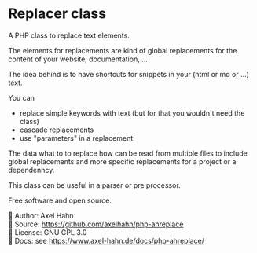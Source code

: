 # Replacer class

A PHP class to replace text elements.

The elements for replacements are kind of global replacements for the content
of your website, documentation, ...

The idea behind is to have shortcuts for snippets in your (html or md or ...) text.

You can 
* replace simple keywords with text (but for that you wouldn't need the class)
* cascade replacements
* use "parameters" in a replacement

The data what to to replace how can be read from multiple files to include
global replacements and more specific replacements for a project or a dependenncy.

This class can be useful in a parser or pre processor.

Free software and open source.

👤 Author: Axel Hahn \
📄 Source: <https://github.com/axelhahn/php-ahreplace> \
📜 License: GNU GPL 3.0 \
📗 Docs: see <https://www.axel-hahn.de/docs/php-ahreplace/>
